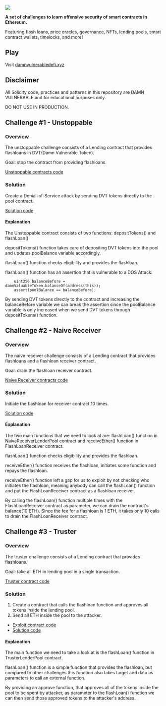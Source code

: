 ![](cover.png)

**A set of challenges to learn offensive security of smart contracts in Ethereum.**

Featuring flash loans, price oracles, governance, NFTs, lending pools, smart contract wallets, timelocks, and more!

## Play

Visit [damnvulnerabledefi.xyz](https://damnvulnerabledefi.xyz)

## Disclaimer

All Solidity code, practices and patterns in this repository are DAMN VULNERABLE and for educational purposes only.

DO NOT USE IN PRODUCTION.

## Challenge #1 - Unstoppable

### Overview

The unstoppable challenge consists of a Lending contract that provides flashloans in DVT(Damn Vulnerable Token).

Goal: stop the contract from providing flashloans.

[Unstoppable contracts code](https://github.com/jooohneth/damn-vulnerable-defi/tree/master/contracts/unstoppable)

### Solution

Create a Denial-of-Service attack by sending DVT tokens directly to the pool contract.

[Solution code](https://github.com/jooohneth/damn-vulnerable-defi/blob/master/test/unstoppable/unstoppable.challenge.js)

#### Explanation

The Unstoppable contract consists of two functions: depositTokens() and flashLoan()

depositTokens() function takes care of depositing DVT tokens into the pool and updates poolBalance variable accordingly.

flashLoan() function checks eligibility and provides the flashloan.

flashLoan() function has an assertion that is vulnerable to a DOS Attack:

```solidity
    uint256 balanceBefore = damnValuableToken.balanceOf(address(this));
    assert(poolBalance == balanceBefore);
```

By sending DVT tokens directly to the contract and increasing the balanceBefore variable we can break the assertion since the poolBalance variable is only increased when we send DVT tokens through depositTokens() function.

## Challenge #2 - Naive Receiver

### Overview

The naive receiver challenge consists of a Lending contract that provides flashloans and a flashloan receiver contract.

Goal: drain the flashloan receiver contract.

[Naive Receiver contracts code](https://github.com/jooohneth/damn-vulnerable-defi/tree/master/contracts/naive-receiver)

### Solution

Initiate the flashloan for receiver contract 10 times.

[Solution code](https://github.com/jooohneth/damn-vulnerable-defi/blob/master/test/naive-receiver/naive-receiver.challenge.js)

#### Explanation

The two main functions that we need to look at are: flashLoan() function in NaiveReceiverLenderPool contract and receiveEther() function in FlashLoanReceiver contract.

flashLoan() function checks eligibility and provides the flashloan.

receiveEther() function receives the flashloan, initiates some function and repays the flashloan.

receiveEther() function left a gap for us to exploit by not checking who initiates the flashloan, meaning anybody can call the flashLoan() function and put the FlashLoanReceiver contract as a flashloan receiver.

By calling the flashLoan() function multiple times with the FlashLoanReceiver contract as parameter, we can drain the contract's balance(10 ETH). Since the fee for a flashloan is 1 ETH, it takes only 10 calls to drain the FlashLoanReceiver contract.

## Challenge #3 - Truster

### Overview

The truster challenge consists of a Lending contract that provides flashloans.

Goal: take all ETH in lending pool in a single transaction.

[Truster contract code](https://github.com/jooohneth/damn-vulnerable-defi/tree/master/contracts/truster/TrusterLenderPool.sol)

### Solution

1. Create a contract that calls the flashloan function and approves all tokens inside the lending pool.
2. Send all ETH inside the pool to the attacker.

- [Exploit contract code](https://github.com/jooohneth/damn-vulnerable-defi/blob/master/contracts/truster/TrusterExploit.sol)
- [Solution code](https://github.com/jooohneth/damn-vulnerable-defi/blob/master/test/truster/truster.challenge.js)

#### Explanation

The main function we need to take a look at is the flashLoan() function in TrusterLenderPool contract.

flashLoan() function is a simple function that provides the flashloan, but compared to other challenges this function also takes target and data as parameters to call an external function.

By providing an approve function, that approves all of the tokens inside the pool to be spent by attacker, as parameter to the flashLoan() function we can then send those approved tokens to the attacker's address.
